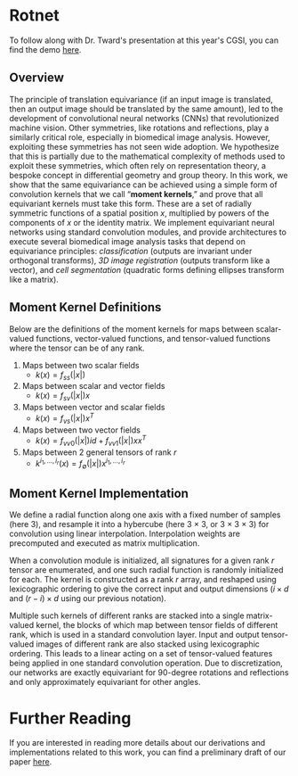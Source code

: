 # Rotnet

To follow along with Dr. Tward's presentation at this year's CGSI, you can find the demo [here](https://github.com/twardlab/rotnet).

## Overview
The principle of translation equivariance (if an input image is translated, then an output image should be translated by the same amount), led to the development of convolutional neural networks (CNNs) that revolutionized machine vision. Other symmetries, like rotations and reflections, play a similarly critical role, especially in biomedical image analysis. However, exploiting these symmetries has not seen wide adoption. We hypothesize that this is partially due to the mathematical complexity of methods used to exploit these symmetries, which often rely on representation theory, a bespoke concept in differential geometry and group theory. In this work, we show that the same equivariance can be achieved using a simple form of convolution kernels that we call “**moment kernels**,” and prove that all equivariant kernels must take this form. These are a set of radially symmetric functions of a spatial position *x*, multiplied by powers of the components of _x_ or the identity matrix. We implement equivariant neural networks using standard convolution modules, and provide architectures to execute several biomedical image analysis tasks that depend on equivariance principles: _classification_ (outputs are invariant under orthogonal transforms), _3D image registration_ (outputs transform like a vector), and _cell segmentation_ (quadratic forms defining ellipses transform like a matrix).

## Moment Kernel Definitions
Below are the definitions of the moment kernels for maps between scalar-valued functions, vector-valued functions, and tensor-valued functions where the tensor can be of any rank. 
1. Maps between two scalar fields
   - $k(x) = f_{ss}(|x|)$
2. Maps between scalar and vector fields
   - $k(x) = f_{sv}(|x|)x$
3. Maps between vector and scalar fields
   - $k(x) = f_{vs}(|x|)x^{T}$
4. Maps between two vector fields
   - $k(x) = f_{vv0}(|x|)id + f_{vv1}(|x|)xx^{T}$
5. Maps between 2 general tensors of rank _r_
   - $k^{i_{1},...,i_{r}}(x) = f_{\emptyset}(|x|)x^{i_{1},...,i_{r}}$

## Moment Kernel Implementation
We define a radial function along one axis with a fixed number of samples (here 3), and resample it into a hybercube (here 3 × 3, or 3 × 3 × 3) for convolution using linear interpolation. Interpolation weights are precomputed and executed as matrix multiplication.

When a convolution module is initialized, all signatures for a given rank _r_ tensor are enumerated, and one such radial function is randomly initialized for each. The kernel is constructed as a rank _r_ array, and reshaped using lexicographic ordering to give the correct input and output dimensions ($i × d$ and $(r − i) × d$ using our previous notation).

Multiple such kernels of different ranks are stacked into a single matrix-valued kernel, the blocks of which map between tensor fields of different rank, which is used in a standard convolution layer. Input and output tensor-valued images of different rank are also stacked using lexicographic ordering. This leads to a linear acting on a set of tensor-valued features being applied in one standard convolution operation. Due to discretization, our networks are exactly equivariant for 90-degree rotations and reflections and only approximately equivariant for other angles.

# Further Reading
If you are interested in reading more details about our derivations and implementations related to this work, you can find a preliminary draft of our paper [here](https://arxiv.org/abs/2505.21736).
